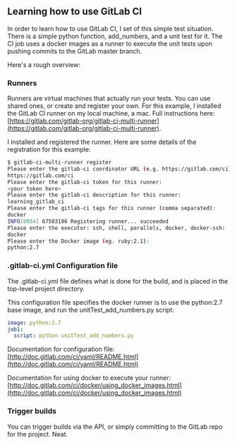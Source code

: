 ## Learning how to use GitLab CI

In order to learn how to use GitLab CI, I set of this simple test situation.
There is a simple python function, add\_numbers, and a unit test for it. The CI
job uses a docker images as a runner to execute the unit tests upon pushing 
commits to the GitLab master branch.

Here's a rough overview:

### Runners

Runners are virtual machines that actually run your tests. You can use shared ones, or 
create and register your own. For this example, I installed the GitLab CI runner on my
local machine, a mac. 
Full instructions here: [https://gitlab.com/gitlab-org/gitlab-ci-multi-runner](https://gitlab.com/gitlab-org/gitlab-ci-multi-runner).

I installed and registered the runner. Here are some details of the registration 
for this example:

```bash
$ gitlab-ci-multi-runner register
Please enter the gitlab-ci coordinator URL (e.g. https://gitlab.com/ci):
https://gitlab.com/ci
Please enter the gitlab-ci token for this runner:
<your token here>
Please enter the gitlab-ci description for this runner:
learning_gitlab_ci
Please enter the gitlab-ci tags for this runner (comma separated):
docker
INFO[0054] 67503196 Registering runner... succeeded
Please enter the executor: ssh, shell, parallels, docker, docker-ssh:
docker
Please enter the Docker image (eg. ruby:2.1):
python:2.7
```


### .gitlab-ci.yml Configuration file

The .gitlab-ci.yml file defines what is done for the build, and 
is placed in the top-level project directory. 

This configuration file specifies the docker runner is to use the python:2.7 
base image, and run the unitTest_add_numbers.py script:

```yml
image: python:2.7
job1:
  script: python unitTest_add_numbers.py
```

Documentation for configuration file:
[http://doc.gitlab.com/ci/yaml/README.html](http://doc.gitlab.com/ci/yaml/README.html)


Documentation for using docker to execute your runner:
[http://doc.gitlab.com/ci/docker/using_docker_images.html](http://doc.gitlab.com/ci/docker/using_docker_images.html)


### Trigger builds

You can trigger builds via the API, or simply committing to the GitLab repo for the project. Neat.
